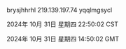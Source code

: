 brysjhhrhl 219.139.197.74 yqqlmgsycl

2024年 10月 31日 星期四 22:50:02 CST

2024年 10月 31日 星期四 14:50:02 GMT
